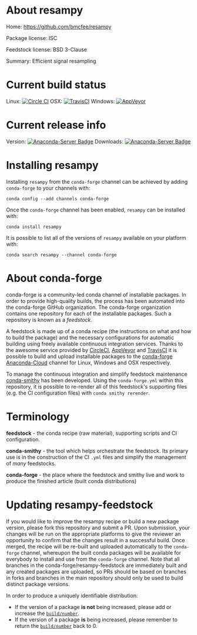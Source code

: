 About resampy
=============

Home: https://github.com/bmcfee/resampy

Package license: ISC

Feedstock license: BSD 3-Clause

Summary: Efficient signal resampling



Current build status
====================

Linux: [![Circle CI](https://circleci.com/gh/conda-forge/resampy-feedstock.svg?style=shield)](https://circleci.com/gh/conda-forge/resampy-feedstock)
OSX: [![TravisCI](https://travis-ci.org/conda-forge/resampy-feedstock.svg?branch=master)](https://travis-ci.org/conda-forge/resampy-feedstock)
Windows: [![AppVeyor](https://ci.appveyor.com/api/projects/status/github/conda-forge/resampy-feedstock?svg=True)](https://ci.appveyor.com/project/conda-forge/resampy-feedstock/branch/master)

Current release info
====================
Version: [![Anaconda-Server Badge](https://anaconda.org/conda-forge/resampy/badges/version.svg)](https://anaconda.org/conda-forge/resampy)
Downloads: [![Anaconda-Server Badge](https://anaconda.org/conda-forge/resampy/badges/downloads.svg)](https://anaconda.org/conda-forge/resampy)

Installing resampy
==================

Installing `resampy` from the `conda-forge` channel can be achieved by adding `conda-forge` to your channels with:

```
conda config --add channels conda-forge
```

Once the `conda-forge` channel has been enabled, `resampy` can be installed with:

```
conda install resampy
```

It is possible to list all of the versions of `resampy` available on your platform with:

```
conda search resampy --channel conda-forge
```


About conda-forge
=================

conda-forge is a community-led conda channel of installable packages.
In order to provide high-quality builds, the process has been automated into the
conda-forge GitHub organization. The conda-forge organization contains one repository
for each of the installable packages. Such a repository is known as a *feedstock*.

A feedstock is made up of a conda recipe (the instructions on what and how to build
the package) and the necessary configurations for automatic building using freely
available continuous integration services. Thanks to the awesome service provided by
[CircleCI](https://circleci.com/), [AppVeyor](http://www.appveyor.com/)
and [TravisCI](https://travis-ci.org/) it is possible to build and upload installable
packages to the [conda-forge](https://anaconda.org/conda-forge)
[Anaconda-Cloud](http://docs.anaconda.org/) channel for Linux, Windows and OSX respectively.

To manage the continuous integration and simplify feedstock maintenance
[conda-smithy](http://github.com/conda-forge/conda-smithy) has been developed.
Using the ``conda-forge.yml`` within this repository, it is possible to re-render all of
this feedstock's supporting files (e.g. the CI configuration files) with ``conda smithy rerender``.


Terminology
===========

**feedstock** - the conda recipe (raw material), supporting scripts and CI configuration.

**conda-smithy** - the tool which helps orchestrate the feedstock.
                   Its primary use is in the construction of the CI ``.yml`` files
                   and simplify the management of *many* feedstocks.

**conda-forge** - the place where the feedstock and smithy live and work to
                  produce the finished article (built conda distributions)


Updating resampy-feedstock
==========================

If you would like to improve the resampy recipe or build a new
package version, please fork this repository and submit a PR. Upon submission,
your changes will be run on the appropriate platforms to give the reviewer an
opportunity to confirm that the changes result in a successful build. Once
merged, the recipe will be re-built and uploaded automatically to the
`conda-forge` channel, whereupon the built conda packages will be available for
everybody to install and use from the `conda-forge` channel.
Note that all branches in the conda-forge/resampy-feedstock are
immediately built and any created packages are uploaded, so PRs should be based
on branches in forks and branches in the main repository should only be used to
build distinct package versions.

In order to produce a uniquely identifiable distribution:
 * If the version of a package **is not** being increased, please add or increase
   the [``build/number``](http://conda.pydata.org/docs/building/meta-yaml.html#build-number-and-string).
 * If the version of a package **is** being increased, please remember to return
   the [``build/number``](http://conda.pydata.org/docs/building/meta-yaml.html#build-number-and-string)
   back to 0.
